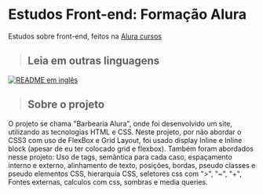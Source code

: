# Estudos Front-end: Formação Alura
Estudos sobre front-end, feitos na [Alura cursos](https://alura.com.br)


> ## Leia em outras linguagens
[![README em inglês](https://user-images.githubusercontent.com/42386513/121820431-12902100-cc69-11eb-8f07-73a89b824850.png)](https://github.com/brunoredes/alura-front/blob/main/EN-README.md)

>## Sobre o projeto
O projeto se chama "Barbearia Alura", onde foi desenvolvido um site, utilizando as tecnologias HTML e CSS.
Neste projeto, por não abordar o CSS3 com uso de FlexBox e Grid Layout, foi usado display Inline e Inline block (apesar de eu ter colocado grid e flexbox).
Também foram abordados nesse projeto: Uso de tags, semântica para cada caso, espaçamento interno e externo, alinhamento de texto, posições, bordas, pseudo classes e pseudo elementos CSS, hierarquia CSS, seletores css com ">", "~", "+", Fontes externas, calculos com css, sombras e media queries.
